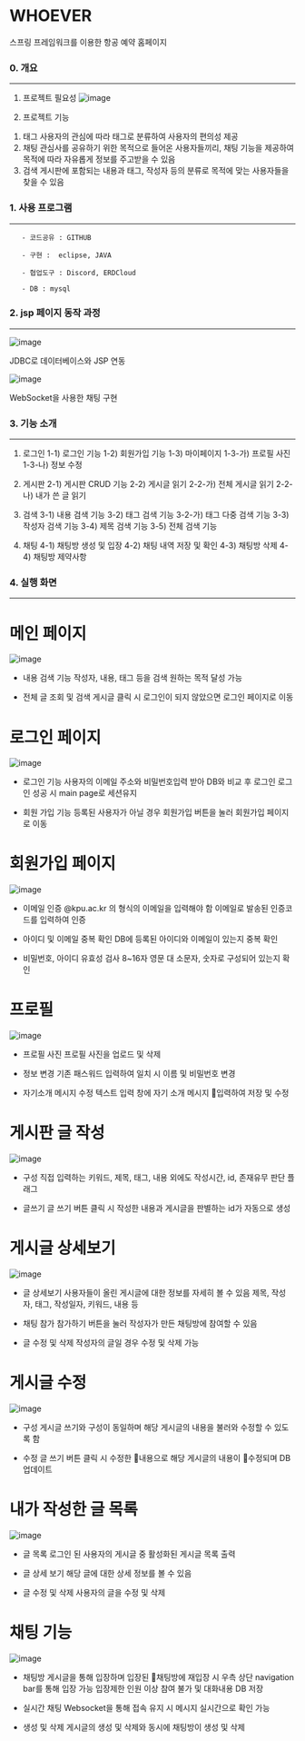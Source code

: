 # WHOEVER
스프링 프레임워크를 이용한 항공 예약 홈페이지

### 0. 개요
------------------------------
1. 프로젝트 필요성
![image](https://user-images.githubusercontent.com/48792627/126115168-a6768ff2-b4bd-46ee-9c26-8239be842a8e.png)


2. 프로젝트 기능
1) 태그
  사용자의 관심에 따라 태그로 분류하여 사용자의 편의성 제공 
2) 채팅
  관심사를 공유하기 위한 목적으로 들어온 사용자들끼리, 채팅 기능을 제공하여 목적에 따라 자유롭게 정보를 주고받을 수 있음
3) 검색
  게시판에 포함되는 내용과 태그, 작성자 등의 분류로 목적에 맞는 사용자들을 찾을 수 있음
  
### 1. 사용 프로그램
------------------------------

       - 코드공유 : GITHUB
       
       - 구현 :  eclipse, JAVA
       
       - 협업도구 : Discord, ERDCloud
       
       - DB : mysql
       

### 2. jsp 페이지 동작 과정
------------------------------

![image](https://user-images.githubusercontent.com/48792627/126115654-2eecd0af-ba93-4ffd-9277-17e24a36dea6.png)

JDBC로 데이터베이스와 JSP 연동



![image](https://user-images.githubusercontent.com/48792627/126115735-91dce5dc-723c-4561-981e-c2c1117a93bc.png)

WebSocket을 사용한 채팅 구현
 
### 3. 기능 소개
------------------------------

1. 로그인
1-1) 로그인 기능
1-2) 회원가입 기능
1-3) 마이페이지
1-3-가) 프로필 사진
1-3-나) 정보 수정


2. 게시판
2-1) 게시판 CRUD 기능 
2-2) 게시글 읽기
2-2-가) 전체 게시글 읽기
2-2-나)  내가 쓴 글 읽기


3. 검색
3-1) 내용 검색 기능
3-2) 태그 검색 기능
3-2-가) 태그 다중 검색 기능
3-3) 작성자 검색 기능
3-4) 제목 검색 기능
3-5) 전체 검색 기능

4. 채팅
4-1) 채팅방 생성 및 입장
4-2) 채팅 내역 저장 및 확인
4-3) 채팅방 삭제
4-4) 채팅방 제약사항       

 
### 4. 실행 화면
------------------------------
# 메인 페이지

![image](https://user-images.githubusercontent.com/48792627/126116606-1785833e-bba2-4a52-8e91-5992e4aa055d.png)

* 내용 검색 기능
작성자, 내용, 태그 등을 검색 원하는 목적 달성 가능
 
* 전체 글 조회 및 검색
게시글 클릭 시 로그인이 되지 않았으면 로그인 페이지로 이동




# 로그인 페이지

![image](https://user-images.githubusercontent.com/48792627/126116700-6f99e19e-0a1e-443c-865a-58832399089f.png)

* 로그인 기능
사용자의 이메일 주소와 비밀번호입력 받아 DB와 비교 후 로그인
로그인 성공 시 main page로 세션유지
  
* 회원 가입 기능
등록된 사용자가 아닐 경우 회원가입 버튼을 눌러 회원가입 페이지로 이동




# 회원가입 페이지

![image](https://user-images.githubusercontent.com/48792627/126116774-82b0dbf1-7c74-4832-ba66-cecbe750ebfa.png)

* 이메일 인증
@kpu.ac.kr 의 형식의 이메일을 입력해야 함
이메일로 발송된 인증코드를 입력하여 인증
 
* 아이디 및 이메일 중복 확인
DB에 등록된 아이디와 이메일이 있는지 중복 확인


* 비밀번호, 아이디 유효성 검사
8~16자 영문 대 소문자, 숫자로 구성되어 있는지 확인  




# 프로필

![image](https://user-images.githubusercontent.com/48792627/126116898-dab87199-d266-41e2-858b-5f8977e5f16a.png)

* 프로필 사진 
프로필 사진을 업로드 및 삭제  

* 정보 변경
기존 패스워드 입력하여 일치 시 이름 및 비밀번호 변경

* 자기소개 메시지 수정
텍스트 입력 창에 자기 소개 메시지 입력하여 저장 및 수정




# 게시판 글 작성

![image](https://user-images.githubusercontent.com/48792627/126116964-502f542c-807e-4ba3-8da1-a6cdc15a9ff7.png)

* 구성
직접 입력하는 키워드, 제목, 태그, 내용 외에도 작성시간, id, 존재유무 판단 플래그

* 글쓰기
글 쓰기 버튼 클릭 시
작성한 내용과 게시글을 판별하는 id가 자동으로 생성




# 게시글 상세보기

![image](https://user-images.githubusercontent.com/48792627/126117076-1147f826-c675-485e-a291-cc36ea87a59a.png)

* 글 상세보기
사용자들이 올린 게시글에 대한 정보를 자세히 볼 수 있음
제목, 작성자, 태그, 작성일자, 키워드, 내용 등

* 채팅 참가
참가하기 버튼을 눌러 작성자가 만든 채팅방에 참여할 수 있음

* 글 수정 및 삭제
작성자의 글일 경우 수정 및 삭제 가능



# 게시글 수정

![image](https://user-images.githubusercontent.com/48792627/126117144-fa44a005-04e8-4bbb-9acb-08a79a6fa5f2.png)

* 구성
게시글 쓰기와 구성이 동일하며 
해당 게시글의 내용을 불러와 수정할 수 있도록 함

* 수정
글 쓰기 버튼 클릭 시 수정한 내용으로 해당 게시글의 내용이 수정되며 DB 업데이트 
 
 

# 내가 작성한 글 목록

![image](https://user-images.githubusercontent.com/48792627/126117231-1f51b226-5d45-4f8f-9cd8-9898a72bc6f7.png)

* 글 목록
로그인 된 사용자의 게시글 중 활성화된 게시글 목록 출력

* 글 상세 보기
해당 글에 대한 상세 정보를 볼 수 있음

* 글 수정 및 삭제
사용자의 글을 수정 및 삭제



# 채팅 기능

![image](https://user-images.githubusercontent.com/48792627/126117330-227e0e12-5006-4590-b9b6-7ab761a5b259.png)

* 채팅방
게시글을 통해 입장하며 입장된 채팅방에 재입장 시 우측 상단 navigation bar를 통해 입장 가능
입장제한 인원 이상 참여 불가 및 대화내용 DB 저장

* 실시간 채팅
 Websocket을 통해 접속 유지 시 메시지 실시간으로 확인 가능

* 생성 및 삭제
게시글의 생성 및 삭제와 동시에 채팅방이 생성 및 삭제



